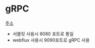 # gRPC

[주소](https://medium.com/@goodcrinmes/grpc-877cf67e265f)

- 서블릿 사용시 8080 포트로 통일
- webflux 사용시 9090포트로 gRPC 사용